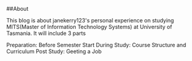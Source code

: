##About

This blog is about janekerry123's personal experience on studying MITS(Master of Information Technology Systems) at University of Tasmania. 
It will include 3 parts 

Preparation: Before Semester Start
During Study: Course Structure and Curriculum
Post Study: Geeting a Job

